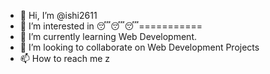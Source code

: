 - 👋 Hi, I’m @ishi2611
- 👀 I’m interested in 😴😴😴===========
- 🌱 I’m currently learning Web Development.
- 💞️ I’m looking to collaborate on Web Development Projects
- 📫 How to reach me z

<!---
ishi2611/ishi2611 is a ✨ special ✨ repository because its `README.md` (this file) appears on your GitHub profile.
You can click the Preview link to take a look at your changes.
--->
